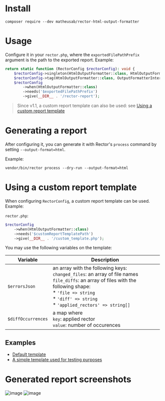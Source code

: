 # Install
`composer require --dev matheusab/rector-html-output-formatter`

# Usage

Configure it in your `rector.php`, where the `exportedFilePathPrefix` argument is the path to the exported report.
Example:

```php
return static function (RectorConfig $rectorConfig): void {
    $rectorConfig->singleton(HtmlOutputFormatter::class, HtmlOutputFormatter::class);
    $rectorConfig->tag(HtmlOutputFormatter::class, OutputFormatterInterface::class);
    $rectorConfig
        ->when(HtmlOutputFormatter::class)
        ->needs('$exportedFilePathPrefix')
        ->give(__DIR__ . '/rector-report');
```

> Since v1.1, a custom report template can also be used:
> see [Using a custom report template](#using-a-custom-report-template)

# Generating a report

After configuring it, you can generate it with Rector's `process` command by setting `--output-format=html`.

Example:

```
vendor/bin/rector process --dry-run --output-format=html
```

# Using a custom report template

When configuring `RectorConfig`, a custom report template can be used. Example:

`rector.php`:

```php
$rectorConfig
    ->when(HtmlOutputFormatter::class)
    ->needs('$customReportTemplatePath')
    ->give(__DIR__ . '/custom_template.php');
```

You may use the following variables on the template:

| Variable           | Description                                                                                                                                                                                                                           |
|--------------------|---------------------------------------------------------------------------------------------------------------------------------------------------------------------------------------------------------------------------------------|
| `$errorsJson`      | an array with the following keys:<br/>`changed_files`: an array of file names<br/> `file_diffs`: an array of files with the following shape:<br/> * `'file => string`<br/>* `'diff' => string` <br/>* `'applied_rectors' => string[]` | 
| `$diffOccurrences` | a map where <br/>`key`: applied rector <br/>`value`: number of occurences                                                                                                                                                             |

## Examples

* [Default template](src/report-template.php)
* [A simple template used for testing purposes](tests/custom_template.php)

# Generated report screenshots

![image](https://github.com/matheusab-soft/rector-html-output-formatter/assets/3750530/6854d4c6-0f46-4ceb-a582-f3586c2e3bf9)
![image](https://github.com/matheusab-soft/rector-html-output-formatter/assets/3750530/7a410074-a7dd-4fc8-a67f-42d477cb37a3)
